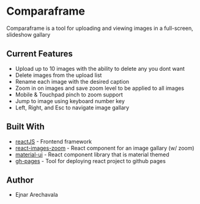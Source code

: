 # Comparaframe

Comparaframe is a tool for uploading and viewing images in a full-screen, slideshow gallary

## Current Features
* Upload up to 10 images with the ability to delete any you dont want
* Delete images from the upload list
* Rename each image with the desired caption
* Zoom in on images and save zoom level to be applied to all images
* Mobile & Touchpad pinch to zoom support
* Jump to image using keyboard number key
* Left, Right, and Esc to navigate image gallary

## Built With
* [reactJS](https://github.com/facebook/react) - Frontend framework
* [react-images-zoom](https://github.com/xiaoman885/react-images-zoom) - React component for an image gallary (w/ zoom)
* [material-ui](https://github.com/mui-org/material-ui) - React component library that is material themed
* [gh-pages](https://github.com/tschaub/gh-pages) - Tool for deploying react project to github pages

## Author
* Ejnar Arechavala
